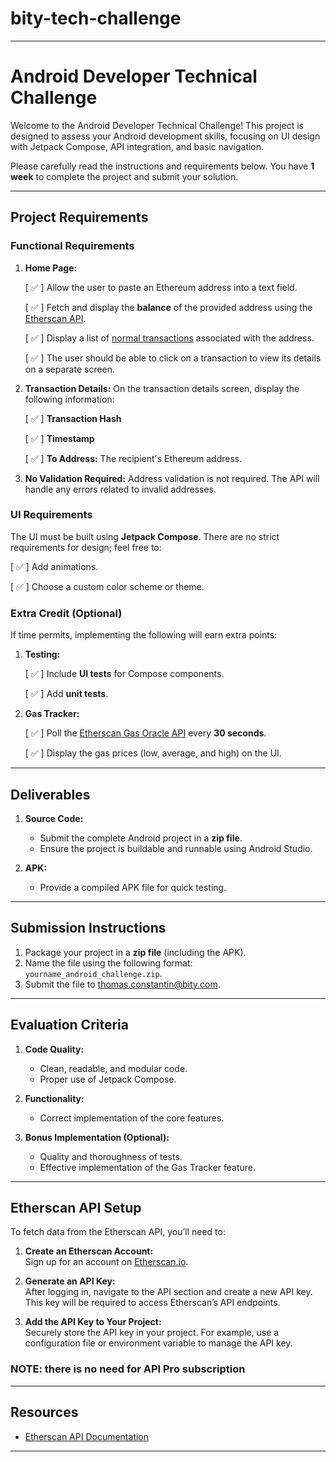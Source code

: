 # bity-tech-challenge

------------------------------------------------------

# Android Developer Technical Challenge

Welcome to the Android Developer Technical Challenge! This project is designed to assess your Android development skills, focusing on UI design with Jetpack Compose, API integration, and basic navigation.

Please carefully read the instructions and requirements below. You have **1 week** to complete the project and submit your solution.

---

## Project Requirements

### Functional Requirements

1. **Home Page:**

   [ ✅ ] Allow the user to paste an Ethereum address into a text field.
   
   [ ✅ ] Fetch and display the **balance** of the provided address using the [Etherscan API](https://docs.etherscan.io/).
   
   [ ✅ ] Display a list of [normal transactions](https://docs.etherscan.io/api-endpoints/accounts#get-a-list-of-normal-transactions-by-address) associated with the address.
   
   [ ✅ ] The user should be able to click on a transaction to view its details on a separate screen.

2. **Transaction Details:**
   On the transaction details screen, display the following information:
   
   [ ✅ ] **Transaction Hash**
   
   [ ✅ ] **Timestamp**
   
   [ ✅ ] **To Address:** The recipient's Ethereum address.

4. **No Validation Required:**
   Address validation is not required. The API will handle any errors related to invalid addresses.

### UI Requirements

The UI must be built using **Jetpack Compose**.
There are no strict requirements for design; feel free to:

   [ ✅ ] Add animations.
   
   [ ✅ ] Choose a custom color scheme or theme.

### Extra Credit (Optional)

If time permits, implementing the following will earn extra points:

1. **Testing:**
   
   [ ✅ ] Include **UI tests** for Compose components.
   
   [ ✅ ] Add **unit tests**.

4. **Gas Tracker:**

   [ ✅ ] Poll the [Etherscan Gas Oracle API](https://docs.etherscan.io/etherscan-v2/api-endpoints/gas-tracker#get-gas-oracle) every **30 seconds**.
   
   [ ✅ ] Display the gas prices (low, average, and high) on the UI.

---

## Deliverables

1. **Source Code:**
   - Submit the complete Android project in a **zip file**.
   - Ensure the project is buildable and runnable using Android Studio.

2. **APK:**
   - Provide a compiled APK file for quick testing.

---

## Submission Instructions

1. Package your project in a **zip file** (including the APK).
2. Name the file using the following format: `yourname_android_challenge.zip`.
3. Submit the file to thomas.constantin@bity.com.

---

## Evaluation Criteria

1. **Code Quality:**
   - Clean, readable, and modular code.
   - Proper use of Jetpack Compose.

2. **Functionality:**
   - Correct implementation of the core features.

3. **Bonus Implementation (Optional):**
   - Quality and thoroughness of tests.
   - Effective implementation of the Gas Tracker feature.

---

## Etherscan API Setup

To fetch data from the Etherscan API, you’ll need to:

1. **Create an Etherscan Account:**  
   Sign up for an account on [Etherscan.io](https://etherscan.io/).

2. **Generate an API Key:**  
   After logging in, navigate to the API section and create a new API key. This key will be required to access Etherscan’s API endpoints.

3. **Add the API Key to Your Project:**  
   Securely store the API key in your project. For example, use a configuration file or environment variable to manage the API key.

### NOTE: there is no need for API Pro subscription 
---

## Resources

- [Etherscan API Documentation](https://docs.etherscan.io/)

---
